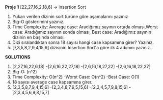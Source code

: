 **Proje 1**
[22,27,16,2,18,6] -> Insertion Sort
1. Yukarı verilen dizinin sort türüne göre aşamalarını yazınız
2. Big-O gösterimini yazınız.
3. Time Complexity: Average case: Aradığımız sayının ortada olması,Worst case: Aradığımız sayının sonda olması, Best case: Aradığımız sayının dizinin en başında olması.
4. Dizi sıralandıktan sonra 18 sayısı hangi case kapsamına girer? Yazınız.
5. [7,3,5,8,2,9,4,15,6] dizisinin Insertion Sort'a göre ilk 4 adımını yazınız.

**SOLUTIONS**
1. [2,27,16,22,6,18]
-[2,6,16,22,27,18]
-[2,6,16,18,27,22]
-[2,6,16,18,22,27]
2. Big-O: (n^2)
3. Time Complexity: O(n^2)
-Worst Case: O(n^2)
-Best Case: O(1)
4. 18 sayısı average case kapsamına girer.
5. [2,3,5,8,7,9,4,15,6]
-[2,3,4,8,7,9,5,15,6]
-[2,3,4,5,7,9,8,15,6]
-[2,3,4,5,6,9,8,15,7]
